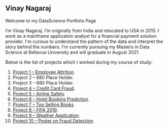 ## Vinay Nagaraj

Welcome to my DataScience Portfolio Page

I’m Vinay Nagaraj. I’m originally from India and relocated to USA in 2015. I work as a mainframe application analyst for a financial payment solution provider. I'm curious to understand the pattern of the data and interpret the story behind the numbers. I'm currently pursuing my Masters in Data Science at Bellevue University and will graduate in August 2021. 

Below is the list of projects which I worked during my course of study:

1)	[Project 1 – Employee Attrition](https://github.com/vinaynagaraj88/vinaynagaraj88.github.io/tree/main/P1%20-%20Employee%20Attrition).  
2)	Project 2 – 680 Place Holder.  
3)	Project 3 – 680 Place Holder.  
4)	[Project 4 – Credit Card Fraud](https://github.com/vinaynagaraj88/vinaynagaraj88.github.io/blob/main/P4%20-%20Credit%20Card%20Fraud/README.md).  
5)	[Project 5 – Airline Safety](https://github.com/vinaynagaraj88/vinaynagaraj88.github.io/tree/main/P5%20-%20Airline%20Safety).  
6)	[Project 6 – Hotel Booking Prediction](https://github.com/vinaynagaraj88/vinaynagaraj88.github.io/tree/main/P6%20-%20Hotel%20Booking%20Prediction).  
7)	[Project 7 – Top Selling Books](https://github.com/vinaynagaraj88/vinaynagaraj88.github.io/tree/main/P7%20-%20Top%20Selling%20Books).  
8)	[Project 8 – FIFA 2019](https://github.com/vinaynagaraj88/vinaynagaraj88.github.io/tree/main/P8%20-%20FIFA%202019).  
9)	[Project 9 – Weather Application](https://github.com/vinaynagaraj88/vinaynagaraj88.github.io/tree/main/P9%20-%20Weather%20Application).  
10)	[Project 10 – Poster on Fraud Detection](https://github.com/vinaynagaraj88/vinaynagaraj88.github.io/tree/main/P10%20-%20Poster%20on%20Fraud%20Detection).  
